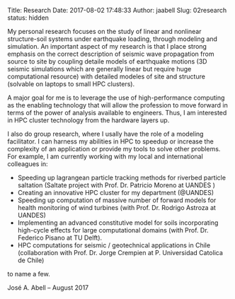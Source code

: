 Title: Research
Date: 2017-08-02 17:48:33
Author: jaabell
Slug: 02research
status: hidden

My personal research focuses on the study of linear and nonlinear structure-soil systems under earthquake loading, through modeling and simulation. An important aspect of my research is that I place strong emphasis on the correct description of seismic wave propagation from source to site by coupling detaile models of earthquake motions (3D seismic simulations which are generally linear but require huge computational resource) with detailed modeles of site and structure (solvable on laptops to small HPC clusters).

A major goal for me is to leverage the use of high-performance computing as the enabling technology that will allow the profession to move forward in terms of the power of analysis available to engineers. Thus, I am interested in HPC cluster technology from the hardware layers up. 

I also do group research, where I usally have the role of a modeling facilitator. I can harness my abilities in HPC to speedup or increase the complexity of an application or provide my tools to solve other problems. For example, I am currently working with my local and international colleagues in: 

* Speeding up lagrangean particle tracking methods for riverbed particle saltation (Saltate project with Prof. Dr. Patricio Moreno at UANDES )
* Creating an innovative HPC cluster for my department (@UANDES)
* Speeding up computation of massive number of forward models for health monitoring of wind turbines (with Prof. Dr. Rodrigo Astroza at UANDES)
* Implementing an advanced constitutive model for soils incorporating high-cycle effects for large computational domains (with Prof. Dr. Federico Pisano at TU Delft). 
* HPC computations for seismic / geotechnical applications in Chile (collaboration with Prof. Dr. Jorge Crempien at P. Universidad Catolica de Chile)

to name a few. 




José A. Abell – August 2017
